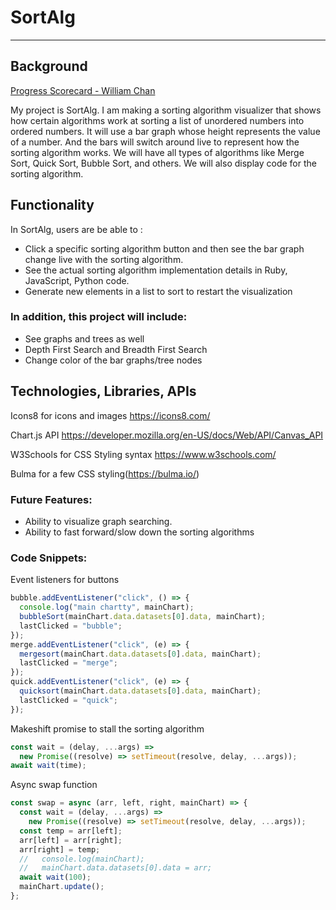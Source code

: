 # SortAlg

---

## Background

[Progress Scorecard - William Chan](https://docs.google.com/spreadsheets/d/1CycAWjgwGE2KgE18jOjDsrCkxOyowdSeIYPTikBWjd8/edit#gid=80636460)

My project is SortAlg. I am making a sorting algorithm visualizer that shows how certain algorithms work at sorting a list of unordered numbers into ordered numbers. It will use a bar graph whose height represents the value of a number. And the bars will switch around live to represent how the sorting algorithm works. We will have all types of algorithms like Merge Sort, Quick Sort, Bubble Sort, and others. We will also display code for the sorting algorithm.

## Functionality

In SortAlg, users are be able to :

- Click a specific sorting algorithm button and then see the bar graph change live with the sorting algorithm.
- See the actual sorting algorithm implementation details in Ruby, JavaScript, Python code.
- Generate new elements in a list to sort to restart the visualization

### In addition, this project will include:

- See graphs and trees as well
- Depth First Search and Breadth First Search
- Change color of the bar graphs/tree nodes

<!-- ## Wireframes
![Wireframe](https://i.imgur.com/qDp9uHD.png)
 -->

## Technologies, Libraries, APIs

Icons8 for icons and images https://icons8.com/

Chart.js API https://developer.mozilla.org/en-US/docs/Web/API/Canvas_API

W3Schools for CSS Styling syntax https://www.w3schools.com/

Bulma for a few CSS styling(https://bulma.io/)

### Future Features:

- Ability to visualize graph searching.
- Ability to fast forward/slow down the sorting algorithms

### Code Snippets:

Event listeners for buttons

```javascript
bubble.addEventListener("click", () => {
  console.log("main chartty", mainChart);
  bubbleSort(mainChart.data.datasets[0].data, mainChart);
  lastClicked = "bubble";
});
merge.addEventListener("click", (e) => {
  mergesort(mainChart.data.datasets[0].data, mainChart);
  lastClicked = "merge";
});
quick.addEventListener("click", (e) => {
  quicksort(mainChart.data.datasets[0].data, mainChart);
  lastClicked = "quick";
});
```

Makeshift promise to stall the sorting algorithm

```javascript
const wait = (delay, ...args) =>
  new Promise((resolve) => setTimeout(resolve, delay, ...args));
await wait(time);
```

Async swap function

```javascript
const swap = async (arr, left, right, mainChart) => {
  const wait = (delay, ...args) =>
    new Promise((resolve) => setTimeout(resolve, delay, ...args));
  const temp = arr[left];
  arr[left] = arr[right];
  arr[right] = temp;
  //   console.log(mainChart);
  //   mainChart.data.datasets[0].data = arr;
  await wait(100);
  mainChart.update();
};
```
